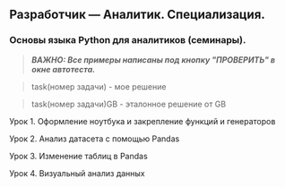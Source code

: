## Разработчик — Аналитик. Специализация.
### Основы языка Python для аналитиков (семинары).

> ***ВАЖНО: Все примеры написаны под кнопку "ПРОВЕРИТЬ" в окне автотеста.***

> task(номер задачи) - мое решение

> task(номер задачи)GB - эталонное решение от GB

Урок 1. Оформление ноутбука и закрепление функций и генераторов

Урок 2. Анализ датасета с помощью Pandas

Урок 3. Изменение таблиц в Pandas

Урок 4. Визуальный анализ данных


